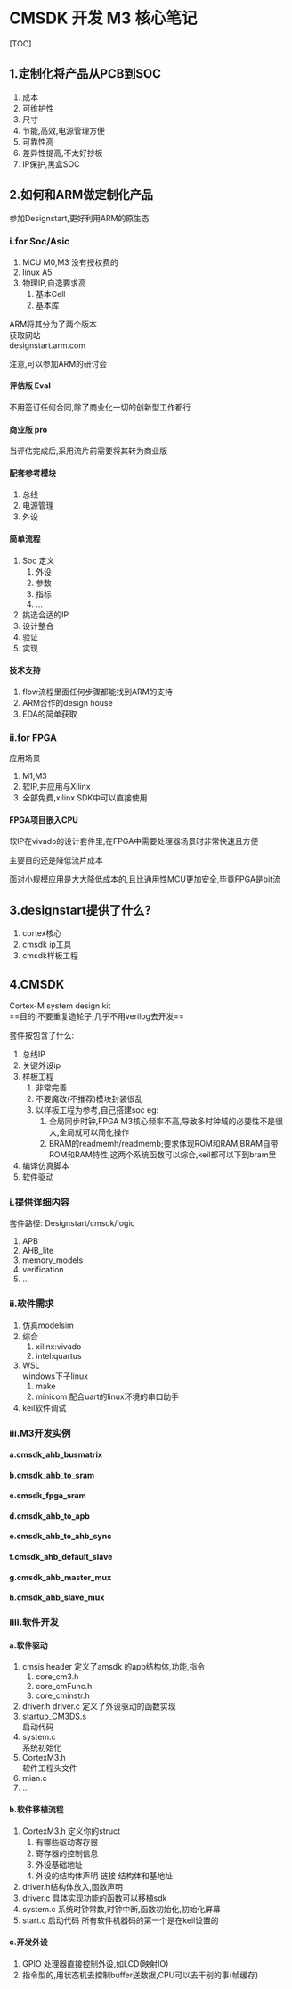 
# CMSDK 开发 M3 核心笔记

[TOC]

## 1.定制化将产品从PCB到SOC

1. 成本
2. 可维护性
3. 尺寸
4. 节能,高效,电源管理方便
5. 可靠性高
6. 差异性提高,不太好抄板
7. IP保护,黑盒SOC

## 2.如何和ARM做定制化产品

参加Designstart,更好利用ARM的原生态

### i.for Soc/Asic

1. MCU M0,M3 没有授权费的
2. linux A5
3. 物理IP,自造要求高
   1. 基本Cell
   2. 基本库

ARM将其分为了两个版本  
获取网站  
designstart.arm.com

注意,可以参加ARM的研讨会

#### 评估版 Eval

不用签订任何合同,除了商业化一切的创新型工作都行

#### 商业版 pro

当评估完成后,采用流片前需要将其转为商业版

#### 配套参考模块

1. 总线
2. 电源管理
3. 外设

#### 简单流程

1. Soc 定义
   1. 外设
   2. 参数
   3. 指标
   4. ...
2. 挑选合适的IP
3. 设计整合
4. 验证
5. 实现

#### 技术支持

1. flow流程里面任何步骤都能找到ARM的支持
2. ARM合作的design house
3. EDA的简单获取

### ii.for FPGA

应用场景

1. M1,M3
2. 软IP,并应用与Xilinx
3. 全部免费,xilinx SDK中可以直接使用

#### FPGA项目嵌入CPU

软IP在vivado的设计套件里,在FPGA中需要处理器场景时非常快速且方便
  
主要目的还是降低流片成本

面对小规模应用是大大降低成本的,且比通用性MCU更加安全,毕竟FPGA是bit流

## 3.designstart提供了什么?

1. cortex核心
2. cmsdk ip工具
3. cmsdk样板工程

## 4.CMSDK

Cortex-M system design kit  
==目的:不要重复造轮子,几乎不用verilog去开发==

套件按包含了什么:

1. 总线IP
2. 关键外设ip
3. 样板工程
   1. 非常完善
   2. 不要魔改(不推荐)模块封装很乱
   3. 以样板工程为参考,自己搭建soc eg:
      1. 全局同步时钟,FPGA M3核心频率不高,导致多时钟域的必要性不是很大,全局就可以简化操作
      2. BRAM的readmemh/readmemb;要求体现ROM和RAM,BRAM自带ROM和RAM特性,这两个系统函数可以综合,keil都可以下到bram里
4. 编译仿真脚本
5. 软件驱动

### i.提供详细内容

套件路径:
Designstart/cmsdk/logic

1. APB
2. AHB_lite
3. memory_models
4. verification
5. ...

### ii.软件需求

1. 仿真modelsim
2. 综合
   1. xilinx:vivado
   2. intel:quartus
3. WSL  
windows下子linux
   1. make
   2. minicom 配合uart的linux环境的串口助手
4. keil软件调试

### iii.M3开发实例

#### a.cmsdk_ahb_busmatrix

#### b.cmsdk_ahb_to_sram

#### c.cmsdk_fpga_sram

#### d.cmsdk_ahb_to_apb

#### e.cmsdk_ahb_to_ahb_sync

#### f.cmsdk_ahb_default_slave

#### g.cmsdk_ahb_master_mux

#### h.cmsdk_ahb_slave_mux

### iiii.软件开发

#### a.软件驱动

1. cmsis header
定义了amsdk 的apb结构体,功能,指令
   1. core_cm3.h
   2. core_cmFunc.h
   3. core_cminstr.h
2. driver.h driver.c
定义了外设驱动的函数实现
3. startup_CM3DS.s  
启动代码
4. system.c  
 系统初始化
5. CortexM3.h  
软件工程头文件
6. mian.c
7. ...

#### b.软件移植流程

1. CortexM3.h 定义你的struct
   1. 有哪些驱动寄存器
   2. 寄存器的控制信息
   3. 外设基础地址
   4. 外设的结构体声明 链接 结构体和基地址
2. driver.h结构体放入,函数声明
3. driver.c 具体实现功能的函数可以移植sdk
4. system.c 系统时钟常数,时钟中断,函数初始化,初始化屏幕
5. start.c 启动代码 所有软件机器码的第一个是在keil设置的

#### c.开发外设

1. GPIO 处理器直接控制外设,如LCD(映射IO)
2. 指令型的,用状态机去控制buffer送数据,CPU可以去干别的事(帧缓存)
